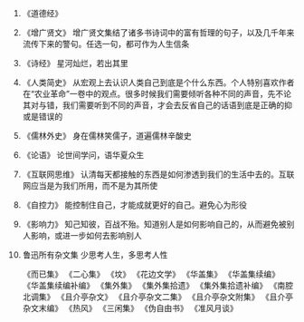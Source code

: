 1. 《道德经》


2. 《增广贤文》
增广贤文集结了诸多书诗词中的富有哲理的句子，以及几千年来流传下来的警句。任选一句，都可作为人生信条

3. 《诗经》
星河灿烂，若出其里

4. 《人类简史》
从宏观上去认识人类自己到底是个什么东西。个人特别喜欢作者在“农业革命”一卷中的观点。很多时候我们需要倾听各种不同的声音，先不论其对与错，我们需要听到不同的声音，才会去反省自己的话语到底是正确的抑或是错误的

5. 《儒林外史》
身在儒林笑儒子，道遍儒林辛酸史

6. 《论语》
论世间学问，语华夏众生

8. 《互联网思维》
认清每天都接触的东西是如何渗透到我们的生活中去的。互联网应当是为我们所用，而不是为其所使

9. 《自控力》
能控制住自己，才能成就更好的自己。避免心为形役

10. 《影响力》
知己知彼，百战不殆。知道别人是如何影响自己的，从而避免被别人影响，或进一步如何去影响别人

11. 鲁迅所有杂文集
少思考人生，多思考人性

	《而已集》
	《二心集》
	《坟》
	《花边文学》
	《华盖集》
	《华盖集续编》
	《华盖集续编补编》
	《集外集》
	《集外集拾遗》
	《集外集拾遗补编》
	《南腔北调集》
	《且介亭杂文》
	《且介亭杂文二集》
	《且介亭杂文附集》
	《且介亭杂文末编》
	《热风》
	《三闲集》
	《伪自由书》
	《准风月谈》
